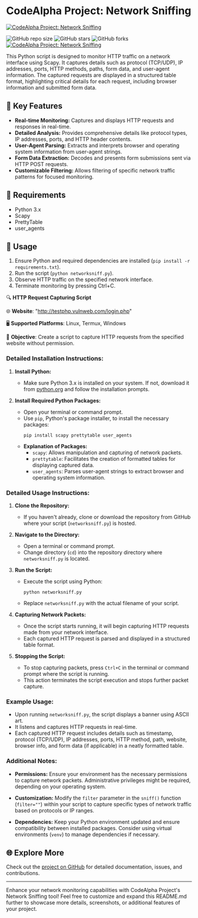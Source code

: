 # CodeAlpha Project: Network Sniffing
[![CodeAlpha Project: Network Sniffing](https://r4.wallpaperflare.com/wallpaper/168/815/785/computer-the-room-hacker-the-world-at-night-wallpaper-3d3cd7535fdab5d1ca88d75fef1ecb67.jpg)](https://github.com/Devredhat/CodeAlpha_Project_Network_Sniffing)



![GitHub repo size](https://img.shields.io/github/repo-size/Devredhat/CodeAlpha_Project_Network_Sniffing?style=flat-square)
![GitHub stars](https://img.shields.io/github/stars/Devredhat/CodeAlpha_Project_Network_Sniffing?style=social)
![GitHub forks](https://img.shields.io/github/forks/Devredhat/CodeAlpha_Project_Network_Sniffing?style=social)
[![CodeAlpha Project: Network Sniffing](https://img.shields.io/badge/CodeAlpha_Project-Network_Sniffing-blue?style=flat-square)](https://github.com/Devredhat/CodeAlpha_Project_Network_Sniffing)

This Python script is designed to monitor HTTP traffic on a network interface using Scapy. It captures details such as protocol (TCP/UDP), IP addresses, ports, HTTP methods, paths, form data, and user-agent information. The captured requests are displayed in a structured table format, highlighting critical details for each request, including browser information and submitted form data.

## 🚀 Key Features

- **Real-time Monitoring:** Captures and displays HTTP requests and responses in real-time.
- **Detailed Analysis:** Provides comprehensive details like protocol types, IP addresses, ports, and HTTP header contents.
- **User-Agent Parsing:** Extracts and interprets browser and operating system information from user-agent strings.
- **Form Data Extraction:** Decodes and presents form submissions sent via HTTP POST requests.
- **Customizable Filtering:** Allows filtering of specific network traffic patterns for focused monitoring.

## 🔧 Requirements

- Python 3.x
- Scapy
- PrettyTable
- user_agents

## 📖 Usage

1. Ensure Python and required dependencies are installed (`pip install -r requirements.txt`).
2. Run the script (`python networksniff.py`).
3. Observe HTTP traffic on the specified network interface.
4. Terminate monitoring by pressing Ctrl+C.

🔍 **HTTP Request Capturing Script**

🌐 **Website**: "http://testphp.vulnweb.com/login.php"

🖥️ **Supported Platforms**: Linux, Termux, Windows

📝 **Objective**: Create a script to capture HTTP requests from the specified website without permission.


### Detailed Installation Instructions:

1. **Install Python:**
   - Make sure Python 3.x is installed on your system. If not, download it from [python.org](https://www.python.org/downloads/) and follow the installation prompts.

2. **Install Required Python Packages:**
   - Open your terminal or command prompt.
   - Use `pip`, Python's package installer, to install the necessary packages:
     ```
     pip install scapy prettytable user_agents
     ```
   - **Explanation of Packages:**
     - `scapy`: Allows manipulation and capturing of network packets.
     - `prettytable`: Facilitates the creation of formatted tables for displaying captured data.
     - `user_agents`: Parses user-agent strings to extract browser and operating system information.

### Detailed Usage Instructions:

1. **Clone the Repository:**
   - If you haven't already, clone or download the repository from GitHub where your script (`networksniff.py`) is hosted.

2. **Navigate to the Directory:**
   - Open a terminal or command prompt.
   - Change directory (`cd`) into the repository directory where `networksniff.py` is located.

3. **Run the Script:**
   - Execute the script using Python:
     ```
     python networksniff.py
     ```
   - Replace `networksniff.py` with the actual filename of your script.

4. **Capturing Network Packets:**
   - Once the script starts running, it will begin capturing HTTP requests made from your network interface.
   - Each captured HTTP request is parsed and displayed in a structured table format.

5. **Stopping the Script:**
   - To stop capturing packets, press `Ctrl+C` in the terminal or command prompt where the script is running.
   - This action terminates the script execution and stops further packet capture.

### Example Usage:

- Upon running `networksniff.py`, the script displays a banner using ASCII art.
- It listens and captures HTTP requests in real-time.
- Each captured HTTP request includes details such as timestamp, protocol (TCP/UDP), IP addresses, ports, HTTP method, path, website, browser info, and form data (if applicable) in a neatly formatted table.

### Additional Notes:

- **Permissions:** Ensure your environment has the necessary permissions to capture network packets. Administrative privileges might be required, depending on your operating system.
  
- **Customization:** Modify the `filter` parameter in the `sniff()` function (`filter=""`) within your script to capture specific types of network traffic based on protocols or IP ranges.
  
- **Dependencies:** Keep your Python environment updated and ensure compatibility between installed packages. Consider using virtual environments (`venv`) to manage dependencies if necessary.


## 🌐 Explore More

Check out the [project on GitHub](https://github.com/Devredhat/CodeAlpha_Project_Network_Sniffing) for detailed documentation, issues, and contributions.

---

Enhance your network monitoring capabilities with CodeAlpha Project's Network Sniffing tool! Feel free to customize and expand this README.md further to showcase more details, screenshots, or additional features of your project.
